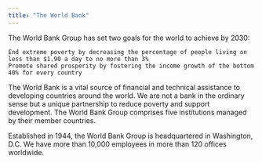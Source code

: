```yaml
---
title: "The World Bank"
---
```


The World Bank Group has set two goals for the world to achieve by 2030:

    End extreme poverty by decreasing the percentage of people living on less than $1.90 a day to no more than 3%
    Promote shared prosperity by fostering the income growth of the bottom 40% for every country

The World Bank is a vital source of financial and technical assistance to developing countries around the world. We are not a bank in the ordinary sense but a unique partnership to reduce poverty and support development. The World Bank Group comprises five institutions managed by their member countries.

Established in 1944, the World Bank Group is headquartered in Washington, D.C. We have more than 10,000 employees in more than 120 offices worldwide.

